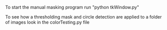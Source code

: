 To start the manual masking program run "python tkWindow.py"

To see how a thresholding mask and circle detection are applied to a folder of images look in the colorTesting.py file
